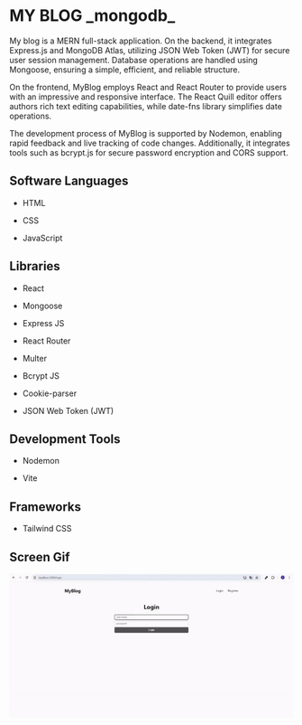 <h1>MY BLOG _mongodb_</h1>

My blog is a MERN full-stack application. On the backend, it integrates Express.js and MongoDB Atlas, utilizing JSON Web Token (JWT) for secure user session management. Database operations are handled using Mongoose, ensuring a simple, efficient, and reliable structure.

On the frontend, MyBlog employs React and React Router to provide users with an impressive and responsive interface. The React Quill editor offers authors rich text editing capabilities, while date-fns library simplifies date operations.

The development process of MyBlog is supported by Nodemon, enabling rapid feedback and live tracking of code changes. Additionally, it integrates tools such as bcrypt.js for secure password encryption and CORS support.

<h2> Software Languages </h2>

- HTML

- CSS

- JavaScript

<h2> Libraries </h2>

- React

- Mongoose

- Express JS

- React Router

- Multer

- Bcrypt JS

- Cookie-parser

- JSON Web Token (JWT)

<h2> Development Tools </h2>

- Nodemon

- Vite

<h2> Frameworks </h2>

- Tailwind CSS

<h2> Screen Gif </h2>

![](mern.gif)